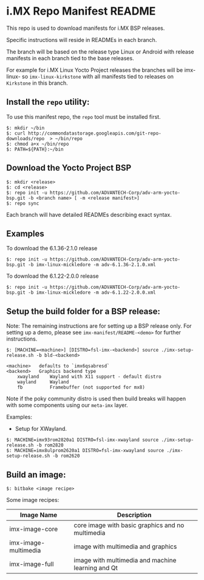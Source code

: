 i.MX Repo Manifest README
=========================

This repo is used to download manifests for i.MX BSP releases.

Specific instructions will reside in READMEs in each branch.

The branch will be based on the release type Linux or Android with release manifests in each branch tied to the base releases.

For example for i.MX Linux Yocto Project releases the branches will be imx-linux-<Yocto Project release> so `imx-linux-kirkstone` with
all manifests tied to releases on `Kirkstone` in this branch.

Install the `repo` utility:
---------------------------

To use this manifest repo, the `repo` tool must be installed first.

```
$: mkdir ~/bin
$: curl http://commondatastorage.googleapis.com/git-repo-downloads/repo  > ~/bin/repo
$: chmod a+x ~/bin/repo
$: PATH=${PATH}:~/bin
```

Download the Yocto Project BSP
------------------------------

```
$: mkdir <release>
$: cd <release>
$: repo init -u https://github.com/ADVANTECH-Corp/adv-arm-yocto-bsp.git -b <branch name> [ -m <release manifest>]
$: repo sync
```

Each branch will have detailed READMEs describing exact syntax.

Examples
--------

To download the 6.1.36-2.1.0 release
```
$: repo init -u https://github.com/ADVANTECH-Corp/adv-arm-yocto-bsp.git -b imx-linux-mickledore -m adv-6.1.36-2.1.0.xml
```
To download the 6.1.22-2.0.0 release
```
$: repo init -u https://github.com/ADVANTECH-Corp/adv-arm-yocto-bsp.git -b imx-linux-mickledore -m adv-6.1.22-2.0.0.xml
```

Setup the build folder for a BSP release:
-----------------------------------------

Note: The remaining instructions are for setting up a BSP release only. For setting
up a demo, please see `imx-manifest/README-<demo>` for further instructions.

```
$: [MACHINE=<machine>] [DISTRO=fsl-imx-<backend>] source ./imx-setup-release.sh -b bld-<backend>

<machine>   defaults to `imx6qsabresd`
<backend>   Graphics backend type
    xwayland    Wayland with X11 support - default distro
    wayland     Wayland
    fb          Framebuffer (not supported for mx8)
```

Note if the poky community distro is used then build breaks will happen with some
components using our `meta-imx` layer.

Examples:
- Setup for XWayland.
```
$: MACHINE=imx93rom2820a1 DISTRO=fsl-imx-xwayland source ./imx-setup-release.sh -b rom2820
$: MACHINE=imx8ulprom2620a1 DISTRO=fsl-imx-xwayland source ./imx-setup-release.sh -b rom2620
```

Build an image:
---------------

```
$: bitbake <image recipe>
```

Some image recipes:

Image Name           | Description
---------------------|---------------------------------------------------
imx-image-core       | core image with basic graphics and no multimedia
imx-image-multimedia | image with multimedia and graphics
imx-image-full       | image with multimedia and machine learning and Qt
